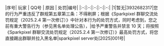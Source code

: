 |序号| 玩家       | QQ号        | 原因             | 处罚|编号|
|:-:|:-:|:-:|:-:|:-:|
|1|暂无|3932682317|您的行为严重违反了群规第五章第三条：不得刷屏；根据《Sparkpixel 群聊交流处罚规定（2025.2.4 第一次修订）》中针对本行为的处罚方式，同时考虑到，您之前有重大警告行为（参见黑名单处理公告），|给予严重警告并禁言 10 天；将按照《Sparkpixel 群聊交流处罚规定（2025.2.4 第一次修订）》最高处罚方式，将您直接踢出群聊并拉入黑名单|sparkpixel server处[2025]001号|